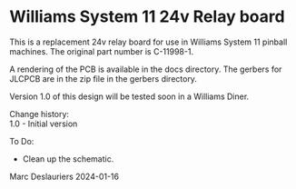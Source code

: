 # Williams System 11 24v Relay board

This is a replacement 24v relay board for use in Williams System 11
pinball machines. The original part number is C-11998-1.

A rendering of the PCB is available in the docs directory. The gerbers for
JLCPCB are in the zip file in the gerbers directory.

Version 1.0 of this design will be tested soon in a Williams Diner.

Change history:  
1.0 - Initial version  

To Do:  
- Clean up the schematic.  

Marc Deslauriers
2024-01-16
